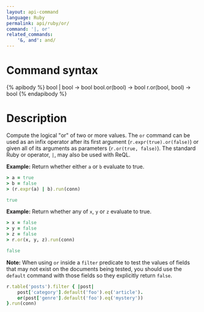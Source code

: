 ```yaml
---
layout: api-command
language: Ruby
permalink: api/ruby/or/
command: '|, or'
related_commands:
    '&, and': and/
---
```


# Command syntax #

{% apibody %}
bool | bool &rarr; bool
bool.or(bool) &rarr; bool
r.or(bool, bool) &rarr; bool
{% endapibody %}

# Description #

Compute the logical "or" of two or more values. The `or` command can be used as an infix operator after its first argument (`r.expr(true).or(false)`) or given all of its arguments as parameters (`r.or(true, false)`). The standard Ruby or operator, `|`, may also be used with ReQL.

__Example:__ Return whether either `a` or `b` evaluate to true.

```rb
> a = true
> b = false
> (r.expr(a) | b).run(conn)

true
```

__Example:__ Return whether any of `x`, `y` or `z` evaluate to true.

```rb
> x = false
> y = false
> z = false
> r.or(x, y, z).run(conn)

false
```

__Note:__ When using `or` inside a `filter` predicate to test the values of fields that may not exist on the documents being tested, you should use the `default` command with those fields so they explicitly return `false`.

```rb
r.table('posts').filter { |post|
    post['category'].default('foo').eq('article').
    or(post['genre'].default('foo').eq('mystery'))
}.run(conn)
```
